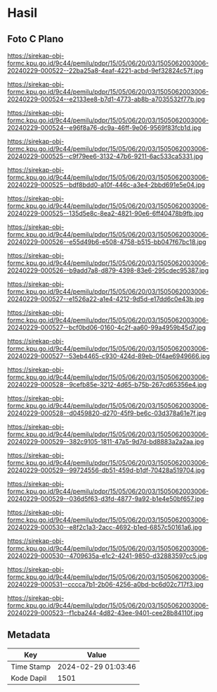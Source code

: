 # Hasil

## Foto C Plano

https://sirekap-obj-formc.kpu.go.id/9c44/pemilu/pdpr/15/05/06/20/03/1505062003006-20240229-000522--22ba25a8-4eaf-4221-acbd-9ef32824c57f.jpg

https://sirekap-obj-formc.kpu.go.id/9c44/pemilu/pdpr/15/05/06/20/03/1505062003006-20240229-000524--e2133ee8-b7d1-4773-ab8b-a7035532f77b.jpg

https://sirekap-obj-formc.kpu.go.id/9c44/pemilu/pdpr/15/05/06/20/03/1505062003006-20240229-000524--e96f8a76-dc9a-46ff-9e06-9569f83fcb1d.jpg

https://sirekap-obj-formc.kpu.go.id/9c44/pemilu/pdpr/15/05/06/20/03/1505062003006-20240229-000525--c9f79ee6-3132-47b6-9211-6ac533ca5331.jpg

https://sirekap-obj-formc.kpu.go.id/9c44/pemilu/pdpr/15/05/06/20/03/1505062003006-20240229-000525--bdf8bdd0-a10f-446c-a3e4-2bbd691e5e04.jpg

https://sirekap-obj-formc.kpu.go.id/9c44/pemilu/pdpr/15/05/06/20/03/1505062003006-20240229-000525--135d5e8c-8ea2-4821-90e6-6ff40478b9fb.jpg

https://sirekap-obj-formc.kpu.go.id/9c44/pemilu/pdpr/15/05/06/20/03/1505062003006-20240229-000526--e55d49b6-e508-4758-b515-bb047f67bc18.jpg

https://sirekap-obj-formc.kpu.go.id/9c44/pemilu/pdpr/15/05/06/20/03/1505062003006-20240229-000526--b9add7a8-d879-4398-83e6-295cdec95387.jpg

https://sirekap-obj-formc.kpu.go.id/9c44/pemilu/pdpr/15/05/06/20/03/1505062003006-20240229-000527--e1526a22-a1e4-4212-9d5d-e17dd6c0e43b.jpg

https://sirekap-obj-formc.kpu.go.id/9c44/pemilu/pdpr/15/05/06/20/03/1505062003006-20240229-000527--bcf0bd06-0160-4c2f-aa60-99a4959b45d7.jpg

https://sirekap-obj-formc.kpu.go.id/9c44/pemilu/pdpr/15/05/06/20/03/1505062003006-20240229-000527--53eb4465-c930-424d-89eb-0f4ae6949666.jpg

https://sirekap-obj-formc.kpu.go.id/9c44/pemilu/pdpr/15/05/06/20/03/1505062003006-20240229-000528--9cefb85e-3212-4d65-b75b-267cd65356e4.jpg

https://sirekap-obj-formc.kpu.go.id/9c44/pemilu/pdpr/15/05/06/20/03/1505062003006-20240229-000528--d0459820-d270-45f9-be6c-03d378a61e7f.jpg

https://sirekap-obj-formc.kpu.go.id/9c44/pemilu/pdpr/15/05/06/20/03/1505062003006-20240229-000529--382c9105-1811-47a5-9d7d-bd8883a2a2aa.jpg

https://sirekap-obj-formc.kpu.go.id/9c44/pemilu/pdpr/15/05/06/20/03/1505062003006-20240229-000529--99724556-db51-459d-b1df-70428a519704.jpg

https://sirekap-obj-formc.kpu.go.id/9c44/pemilu/pdpr/15/05/06/20/03/1505062003006-20240229-000529--036d5f63-d3fd-4877-9a92-b1e4e50bf657.jpg

https://sirekap-obj-formc.kpu.go.id/9c44/pemilu/pdpr/15/05/06/20/03/1505062003006-20240229-000530--e8f2c1a3-2acc-4692-b1ed-6857c50161a6.jpg

https://sirekap-obj-formc.kpu.go.id/9c44/pemilu/pdpr/15/05/06/20/03/1505062003006-20240229-000530--4709635a-e1c2-4241-9850-d32883597cc5.jpg

https://sirekap-obj-formc.kpu.go.id/9c44/pemilu/pdpr/15/05/06/20/03/1505062003006-20240229-000531--cccca7b1-2b06-4256-a0bd-bc6d02c717f3.jpg

https://sirekap-obj-formc.kpu.go.id/9c44/pemilu/pdpr/15/05/06/20/03/1505062003006-20240229-000523--f1cba244-4d82-43ee-9401-cee28b84110f.jpg


## Metadata

| Key        | Value               |
| ---------- | ------------------- |
| Time Stamp | 2024-02-29 01:03:46 |
| Kode Dapil | 1501                |



